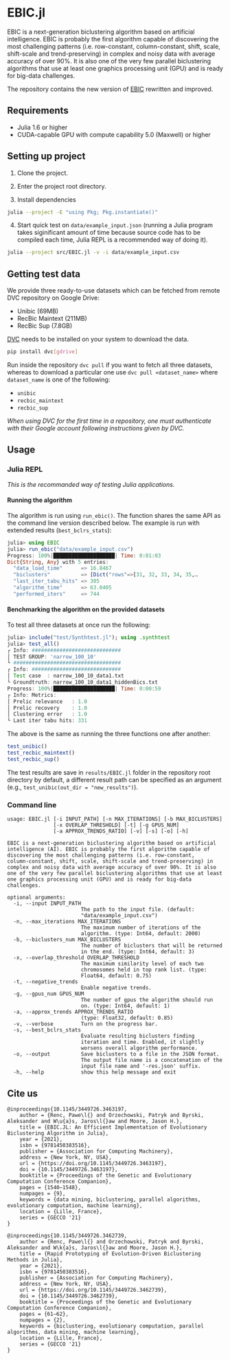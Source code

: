 # EBIC.jl

EBIC is a next-generation biclustering algorithm based on artificial intelligence. EBIC is probably the first algorithm capable of discovering the most challenging patterns (i.e. row-constant, column-constant, shift, scale, shift-scale and trend-preserving) in complex and noisy data with average accuracy of over 90%. It is also one of the very few parallel biclustering algorithms that use at least one graphics processing unit (GPU) and is ready for big-data challenges.

The repository contains the new version of [EBIC](https://github.com/EpistasisLab/ebic) rewritten and improved.

## Requirements

- Julia 1.6 or higher
- CUDA-capable GPU with compute capability 5.0 (Maxwell) or higher

## Setting up project

1. Clone the project.

2. Enter the project root directory.

3. Install dependencies

```bash
julia --project -E "using Pkg; Pkg.instantiate()"
```

4. Start quick test on `data/example_input.json` (running a Julia program takes siginificant amount of time because source code has to be compiled each time, Julia REPL is a recommended way of doing it).

```bash
julia --project src/EBIC.jl -v -i data/example_input.csv
```

## Getting test data

We provide three ready-to-use datasets which can be fetched from remote DVC repository on Google Drive:
 - Unibic (69MB)
 - RecBic Maintext (211MB)
 - RecBic Sup (7.8GB)

[DVC](https://dvc.org) needs to be installed on your system to download the data.

```bash
pip install dvc[gdrive]
```

Run inside the repository `dvc pull` if you want to fetch all three datasets, whereas to download a particular one use `dvc pull <dataset_name>` where `dataset_name` is one of the following:
- `unibic`
- `recbic_maintext`
- `recbic_sup`

_When using DVC for the first time in a repository, one must authenticate with their Google account following instructions given by DVC._

## Usage

### Julia REPL

_This is the recommanded way of testing Julia applications._

#### Running the algorithm

The algorithm is run using `run_ebic()`. The function shares the same API as the command line version described below.
The example is run with extended results (`best_bclrs_stats`):

```julia
julia> using EBIC
julia> run_ebic("data/example_input.csv")
Progress: 100%|████████████████████| Time: 0:01:03
Dict{String, Any} with 5 entries:
  "data_load_time"      => 16.8467
  "biclusters"          => [Dict("rows"=>[31, 32, 33, 34, 35,…
  "last_iter_tabu_hits" => 305
  "algorithm_time"      => 63.0405
  "performed_iters"     => 744
```

#### Benchmarking the algorithm on the provided datasets

To test all three datasets at once run the following:

```julia
julia> include("test/Synthtest.jl"); using .synthtest
julia> test_all()
┌ Info: #############################
│ TEST GROUP: 'narrow_100_10'
└ ###################################
┌ Info: #############################
│ Test case  : narrow_100_10_data1.txt
└ Groundtruth: narrow_100_10_data1_hiddenBics.txt
Progress: 100%|████████████████████| Time: 0:00:59
┌ Info: Metrics:
│ Prelic relevance   : 1.0
│ Prelic recovery    : 1.0
│ Clustering error   : 1.0
└ Last iter tabu hits: 331
```

The above is the same as running the three functions one after another:

```julia
test_unibic()
test_recbic_maintext()
test_recbic_sup()
```

The test results are save in `results/EBIC.jl` folder in the repository 
root directory by default, a different result path can be specified as an argument
(e.g., `test_unibic(out_dir = "new_results")`).

### Command line

```
usage: EBIC.jl [-i INPUT_PATH] [-n MAX_ITERATIONS] [-b MAX_BICLUSTERS]
               [-x OVERLAP_THRESHOLD] [-t] [-g GPUS_NUM]
               [-a APPROX_TRENDS_RATIO] [-v] [-s] [-o] [-h]

EBIC is a next-generation biclustering algorithm based on artificial
intelligence (AI). EBIC is probably the first algorithm capable of
discovering the most challenging patterns (i.e. row-constant,
column-constant, shift, scale, shift-scale and trend-preserving) in
complex and noisy data with average accuracy of over 90%. It is also
one of the very few parallel biclustering algorithms that use at least
one graphics processing unit (GPU) and is ready for big-data
challenges.

optional arguments:
  -i, --input INPUT_PATH
                        The path to the input file. (default:
                        "data/example_input.csv")
  -n, --max_iterations MAX_ITERATIONS
                        The maximum number of iterations of the
                        algorithm. (type: Int64, default: 2000)
  -b, --biclusters_num MAX_BICLUSTERS
                        The number of biclusters that will be returned
                        in the end. (type: Int64, default: 3)
  -x, --overlap_threshold OVERLAP_THRESHOLD
                        The maximum similarity level of each two
                        chromosomes held in top rank list. (type:
                        Float64, default: 0.75)
  -t, --negative_trends
                        Enable negative trends.
  -g, --gpus_num GPUS_NUM
                        The number of gpus the algorithm should run
                        on. (type: Int64, default: 1)
  -a, --approx_trends APPROX_TRENDS_RATIO
                        (type: Float32, default: 0.85)
  -v, --verbose         Turn on the progress bar.
  -s, --best_bclrs_stats
                        Evaluate resulting biclusters finding
                        iteration and time. Enabled, it slightly
                        worsens overall algorithm performance.
  -o, --output          Save biclusters to a file in the JSON format.
                        The output file name is a concatenation of the
                        input file name and '-res.json' suffix.
  -h, --help            show this help message and exit
```

## Cite us

```
@inproceedings{10.1145/3449726.3463197,
    author = {Renc, Pawe\l{} and Orzechowski, Patryk and Byrski, Aleksander and W\u{a}s, Jaros\l{}aw and Moore, Jason H.},
    title = {EBIC.JL: An Efficient Implementation of Evolutionary Biclustering Algorithm in Julia},
    year = {2021},
    isbn = {9781450383516},
    publisher = {Association for Computing Machinery},
    address = {New York, NY, USA},
    url = {https://doi.org/10.1145/3449726.3463197},
    doi = {10.1145/3449726.3463197},
    booktitle = {Proceedings of the Genetic and Evolutionary Computation Conference Companion},
    pages = {1540–1548},
    numpages = {9},
    keywords = {data mining, biclustering, parallel algorithms, evolutionary computation, machine learning},
    location = {Lille, France},
    series = {GECCO '21}
}

@inproceedings{10.1145/3449726.3462739,
    author = {Renc, Pawe\l{} and Orzechowski, Patryk and Byrski, Aleksander and W\k{a}s, Jaros\l{}aw and Moore, Jason H.},
    title = {Rapid Prototyping of Evolution-Driven Biclustering Methods in Julia},
    year = {2021},
    isbn = {9781450383516},
    publisher = {Association for Computing Machinery},
    address = {New York, NY, USA},
    url = {https://doi.org/10.1145/3449726.3462739},
    doi = {10.1145/3449726.3462739},
    booktitle = {Proceedings of the Genetic and Evolutionary Computation Conference Companion},
    pages = {61–62},
    numpages = {2},
    keywords = {biclustering, evolutionary computation, parallel algorithms, data mining, machine learning},
    location = {Lille, France},
    series = {GECCO '21}
}
```

